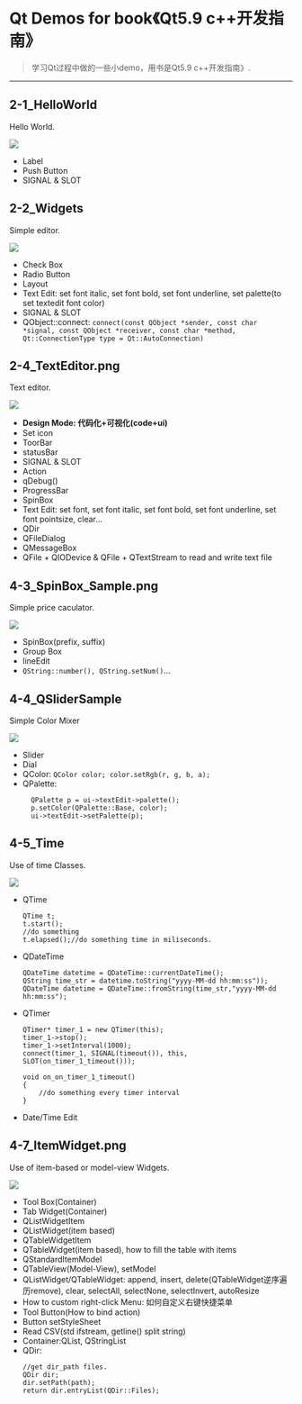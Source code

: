 # Qt Demos for book《Qt5.9 c++开发指南》

> 学习Qt过程中做的一些小demo，用书是Qt5.9 c++开发指南》.
---
## 2-1_HelloWorld
Hello World.

![](./README/2-1_HelloWorld.png)
+ Label
+ Push Button
+ SIGNAL & SLOT

## 2-2_Widgets
Simple editor.

![](./README/2-2_Widgets.png)
+ Check Box
+ Radio Button
+ Layout
+ Text Edit: set font italic, set font bold, set font underline, set palette(to set textedit font color)
+ SIGNAL & SLOT
+ QObject::connect: `connect(const QObject *sender, const char *signal, const QObject *receiver, const char *method, Qt::ConnectionType type = Qt::AutoConnection)`

## 2-4_TextEditor.png
Text editor.

![](./README/2-4_TextEditor.png)
+  **Design Mode: 代码化+可视化(code+ui)**
+  Set icon
+  ToorBar
+  statusBar
+  SIGNAL & SLOT
+  Action
+  qDebug()
+  ProgressBar
+  SpinBox
+  Text Edit: set font, set font italic, set font bold, set font underline, set font pointsize, clear...
+  QDir
+  QFileDialog
+  QMessageBox
+  QFile + QIODevice & QFile + QTextStream to read and write text file

## 4-3_SpinBox_Sample.png
Simple price caculator.

![](./README/4-3_SpinBox_Sample.png)
+ SpinBox(prefix, suffix)
+ Group Box
+ lineEdit
+ `QString::number(), QString.setNum()`...

## 4-4_QSliderSample
Simple Color Mixer

![](./README/4-4_QSliderSample.png)
+ Slider
+ Dial
+ QColor: `QColor color; color.setRgb(r, g, b, a);`
+ QPalette:
  ```Qt
    QPalette p = ui->textEdit->palette();
    p.setColor(QPalette::Base, color);
    ui->textEdit->setPalette(p);
  ```

## 4-5_Time
Use of time Classes.

![](./README/4-5_Time.png)
+ QTime
  ```Qt
  QTime t;
  t.start();
  //do something
  t.elapsed();//do something time in miliseconds.
  ```
+ QDateTime
  ```Qt
  QDateTime datetime = QDateTime::currentDateTime();
  QString time_str = datetime.toString("yyyy-MM-dd hh:mm:ss"));
  QDateTime datetime = QDateTime::fromString(time_str,"yyyy-MM-dd hh:mm:ss");
  ```
+ QTimer
  ```Qt
  QTimer* timer_1 = new QTimer(this);
  timer_1->stop();
  timer_1->setInterval(1000);
  connect(timer_1, SIGNAL(timeout()), this, SLOT(on_timer_1_timeout()));
  
  void on_on_timer_1_timeout()
  {
      //do something every timer interval
  }
  ```
+ Date/Time Edit

## 4-7_ItemWidget.png
Use of item-based or model-view Widgets.

![](./README/4-7_ItemWidget.png)
+ Tool Box(Container)
+ Tab Widget(Container)
+ QListWidgetItem
+ QListWidget(item based)
+ QTableWidgetItem
+ QTableWidget(item based), how to fill the table with items
+ QStandardItemModel
+ QTableView(Model-View), setModel
+ QListWidget/QTableWidget: append, insert, delete(QTableWidget逆序遍历remove), clear, selectAll, selectNone, selectInvert, autoResize
+ How to custom right-click Menu: 如何自定义右键快捷菜单
+ Tool Button(How to bind action)
+ Button setStyleSheet
+ Read CSV(std ifstream, getline() split string)
+ Container:QList, QStringList
+ QDir:
  ```Qt
  //get dir_path files.
  QDir dir;
  dir.setPath(path);
  return dir.entryList(QDir::Files);
  ```
